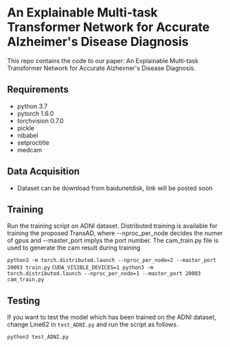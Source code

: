 # An Explainable Multi-task Transformer Network for Accurate Alzheimer's Disease Diagnosis
This repo contains the code to our paper: An Explainable Multi-task Transformer Network for Accurate Alzheimer's Disease Diagnosis.

## Requirements
- python 3.7
- pytorch 1.6.0
- torchvision 0.7.0
- pickle
- nibabel
- setproctitle
- medcam

## Data Acquisition
- Dataset can be download from baidunetdisk, link will be posted soon

## Training
Run the training script on ADNI dataset. Distributed training is available for training the proposed TransAD, where --nproc_per_node decides the numer of gpus and --master_port implys the port number.
The cam_train.py file is used to generate the cam result during training

`python3 -m torch.distributed.launch --nproc_per_node=2 --master_port 20003 train.py`
`CUDA_VISIBLE_DEVICES=1 python3 -m torch.distributed.launch --nproc_per_node=1 --master_port 20003 cam_train.py`

## Testing 
If you want to test the model which has been trained on the ADNI dataset, change Line62 in `test_ADNI.py` and run the script as follows.

`python3 test_ADNI.py`



